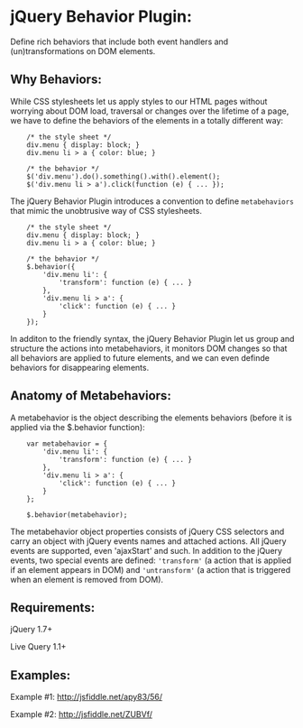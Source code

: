 # jQuery Behavior Plugin:
Define rich behaviors that include both event handlers and (un)transformations on DOM elements.

## Why Behaviors:
While CSS stylesheets let us apply styles to our HTML pages without worrying about DOM load, traversal or changes over the lifetime of a page, we have to define the behaviors of the elements in a totally different way:

        /* the style sheet */
        div.menu { display: block; }
        div.menu li > a { color: blue; }

        /* the behavior */
        $('div.menu').do().something().with().element();
        $('div.menu li > a').click(function (e) { ... });


The jQuery Behavior Plugin introduces a convention to define `` metabehaviors `` that mimic the unobtrusive way of CSS stylesheets.

        /* the style sheet */
        div.menu { display: block; }
        div.menu li > a { color: blue; }

        /* the behavior */
        $.behavior({
            'div.menu li': {
                'transform': function (e) { ... }
            },
            'div.menu li > a': {
                'click': function (e) { ... }
            }
        });


In additon to the friendly syntax, the jQuery Behavior Plugin let us group and structure the actions into metabehaviors, it monitors DOM changes so that all behaviors are applied to future elements, and we can even definde behaviors for disappearing elements.


## Anatomy of Metabehaviors:
A metabehavior is the object describing the elements behaviors (before it is applied via the $.behavior function):

        var metabehavior = {
            'div.menu li': {
                'transform': function (e) { ... }
            },
            'div.menu li > a': {
                'click': function (e) { ... }
            }
        };

        $.behavior(metabehavior);

The metabehavior object properties consists of jQuery CSS selectors and carry an object with jQuery events names and attached actions. All jQuery events are supported, even 'ajaxStart' and such. In addition to the jQuery events, two special events are defined: `` 'transform' `` (a action that is applied if an element appears in DOM) and `` 'untransform' `` (a action that is triggered when an element is removed from DOM).

## Requirements:
jQuery 1.7+

Live Query 1.1+

## Examples:
Example #1: http://jsfiddle.net/apy83/56/

Example #2: http://jsfiddle.net/ZUBVf/
